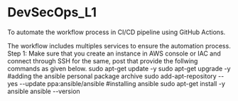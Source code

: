 # DevSecOps_L1
To automate the workflow process in CI/CD pipeline using GitHub Actions.

The workflow includes multiples services to ensure the automation process.
Step 1:
Make sure that you create an instance in AWS console or IAC and connect through SSH for the same, post that provide the follwing commands as given below.
sudo apt-get update -y
sudo apt-get upgrade -y
#adding the ansible personal package archive
sudo add-apt-repository --yes --update ppa:ansible/ansible
#installing ansible
sudo apt-get install -y ansible
ansible --version




